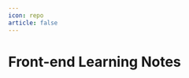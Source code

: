 ```yaml
---
icon: repo
article: false
---
```


# Front-end Learning Notes

<AutoCatalog base='/notes/frontend/' />
